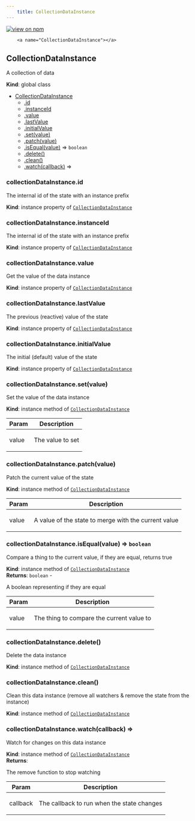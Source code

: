```yaml
--- 
	title: CollectionDataInstance 
--- 
```


[![view on npm](http://img.shields.io/npm/v/@plexusjs/core.svg)](https://www.npmjs.org/package/@plexusjs/core)


		<a name="CollectionDataInstance"></a>

## CollectionDataInstance
<p>A collection of data</p>

**Kind**: global class  

* [CollectionDataInstance](#CollectionDataInstance)
    * [.id](#CollectionDataInstance+id)
    * [.instanceId](#CollectionDataInstance+instanceId)
    * [.value](#CollectionDataInstance+value)
    * [.lastValue](#CollectionDataInstance+lastValue)
    * [.initialValue](#CollectionDataInstance+initialValue)
    * [.set(value)](#CollectionDataInstance+set)
    * [.patch(value)](#CollectionDataInstance+patch)
    * [.isEqual(value)](#CollectionDataInstance+isEqual) ⇒ <code>boolean</code>
    * [.delete()](#CollectionDataInstance+delete)
    * [.clean()](#CollectionDataInstance+clean)
    * [.watch(callback)](#CollectionDataInstance+watch) ⇒

<a name="CollectionDataInstance+id"></a>

### collectionDataInstance.id
<p>The internal id of the state with an instance prefix</p>

**Kind**: instance property of [<code>CollectionDataInstance</code>](#CollectionDataInstance)  
<a name="CollectionDataInstance+instanceId"></a>

### collectionDataInstance.instanceId
<p>The internal id of the state with an instance prefix</p>

**Kind**: instance property of [<code>CollectionDataInstance</code>](#CollectionDataInstance)  
<a name="CollectionDataInstance+value"></a>

### collectionDataInstance.value
<p>Get the value of the data instance</p>

**Kind**: instance property of [<code>CollectionDataInstance</code>](#CollectionDataInstance)  
<a name="CollectionDataInstance+lastValue"></a>

### collectionDataInstance.lastValue
<p>The previous (reactive) value of the state</p>

**Kind**: instance property of [<code>CollectionDataInstance</code>](#CollectionDataInstance)  
<a name="CollectionDataInstance+initialValue"></a>

### collectionDataInstance.initialValue
<p>The initial (default) value of the state</p>

**Kind**: instance property of [<code>CollectionDataInstance</code>](#CollectionDataInstance)  
<a name="CollectionDataInstance+set"></a>

### collectionDataInstance.set(value)
<p>Set the value of the data instance</p>

**Kind**: instance method of [<code>CollectionDataInstance</code>](#CollectionDataInstance)  

| Param | Description |
| --- | --- |
| value | <p>The value to set</p> |

<a name="CollectionDataInstance+patch"></a>

### collectionDataInstance.patch(value)
<p>Patch the current value of the state</p>

**Kind**: instance method of [<code>CollectionDataInstance</code>](#CollectionDataInstance)  

| Param | Description |
| --- | --- |
| value | <p>A value of the state to merge with the current value</p> |

<a name="CollectionDataInstance+isEqual"></a>

### collectionDataInstance.isEqual(value) ⇒ <code>boolean</code>
<p>Compare a thing to the current value, if they are equal, returns true</p>

**Kind**: instance method of [<code>CollectionDataInstance</code>](#CollectionDataInstance)  
**Returns**: <code>boolean</code> - <p>A boolean representing if they are equal</p>  

| Param | Description |
| --- | --- |
| value | <p>The thing to compare the current value to</p> |

<a name="CollectionDataInstance+delete"></a>

### collectionDataInstance.delete()
<p>Delete the data instance</p>

**Kind**: instance method of [<code>CollectionDataInstance</code>](#CollectionDataInstance)  
<a name="CollectionDataInstance+clean"></a>

### collectionDataInstance.clean()
<p>Clean this data instance (remove all watchers &amp; remove the state from the instance)</p>

**Kind**: instance method of [<code>CollectionDataInstance</code>](#CollectionDataInstance)  
<a name="CollectionDataInstance+watch"></a>

### collectionDataInstance.watch(callback) ⇒
<p>Watch for changes on this data instance</p>

**Kind**: instance method of [<code>CollectionDataInstance</code>](#CollectionDataInstance)  
**Returns**: <p>The remove function to stop watching</p>  

| Param | Description |
| --- | --- |
| callback | <p>The callback to run when the state changes</p> |

